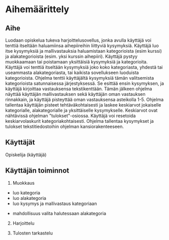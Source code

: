 # Aihemäärittely
## Aihe
Luodaan opiskelua tukeva harjoittelusovellus, jonka avulla käyttäjä voi tenttiä itseltään haluamiinsa aihepiireihin liittyviä kysymyksiä. Käyttäjä luo itse kysymyksiä ja mallivastauksia haluamistaan kategorioista (esim kurssi) ja alakategorioista (esim. yksi kurssin aihepiiri). Käyttäjä pystyy muokkaamaan tai poistamaan yksittäisiä kysymyksiä ja kategorioita. Käyttäjä voi tenttiä itseltään kysymyksiä joko koko kategoriasta, yhdestä tai useammasta alakategoriasta, tai kaikista sovellukseen luoduista kategorioista. Ohjelma tenttii käyttäjältä kysymyksiä tämän valitsemista kategorioista satunnaisessa järjestyksessä. Se esittää ensin kysymyksen, ja käyttäjä kirjoittaa vastauksensa tekstikenttään. Tämän jälkeen ohjelma näyttää käyttäjän mallivastauksen sekä käyttäjän oman vastauksen rinnakkain, ja käyttäjä pisteyttää oman vastauksensa asteikolla 1-5. Ohjelma tallentaa käyttäjän pisteet tehtäväkohtaisesti ja laskee keskiarvot jokaiselle kategorialle, alakategorialle ja yksittäiselle kysymykselle. Keskiarvot ovat nähtävissä ohjelman "tulokset"-osiossa. Käyttäjä voi resetoida keskiarvolaskurit kategoriakohtaisesti. Ohjelma tallentaa kysymykset ja tulokset tekstitiedostoihin ohjelman kansiorakenteeseen.
## Käyttäjät
Opiskelija (käyttäjä)
## Käyttäjän toiminnot
1. Muokkaus
- luo kategoria
- luo alakategoria
- luo kysymys ja mallivastaus kategoriaan
* mahdollisuus valita halutessaan alakategoria
2. Harjoittelu

3. Tulosten tarkastelu

